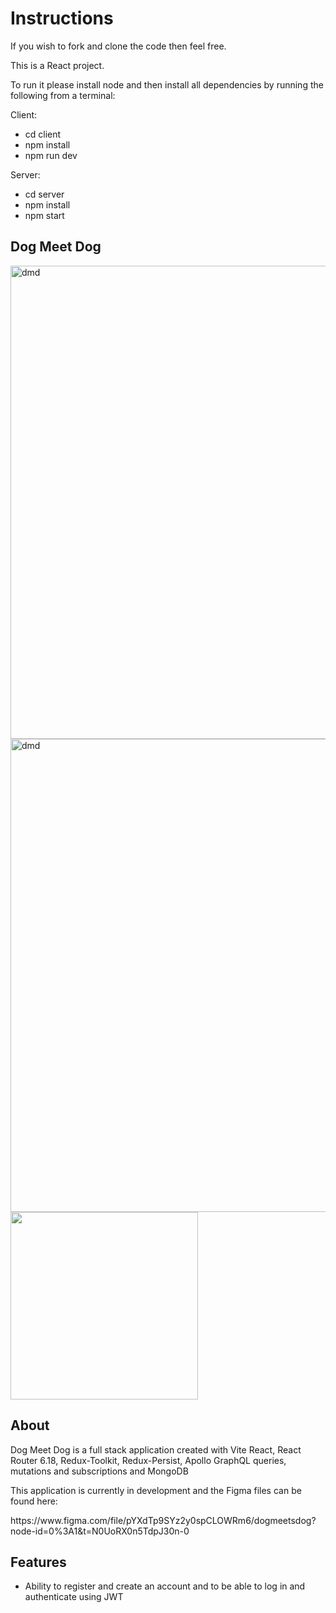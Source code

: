 # Instructions

If you wish to fork and clone the code then feel free. 

This is a React project.

To run it please install node and then install all dependencies by running the following from a terminal:

Client:
- cd client
- npm install
- npm run dev

Server:
- cd server
- npm install
- npm start

<section>
  <h1>Dog Meet Dog</h1>
<img width="757" alt="dmd" src="https://user-images.githubusercontent.com/39728053/225086962-3c6079aa-2c68-4027-aa41-2cffcf544e17.png">
<img width="757" alt="dmd" src="https://github.com/epixieme/dogmeetdog/assets/39728053/fad9861e-95d6-4be9-b698-62e8c057558e">
<img width="300" src="https://github.com/epixieme/dogmeetdog/assets/39728053/3862725a-08f0-4f3c-bb7e-d90109f57d75" >


  <h2>About</h2>

<p>Dog Meet Dog is a full stack application created with Vite React, React Router 6.18, Redux-Toolkit, Redux-Persist, Apollo GraphQL queries, mutations and subscriptions and MongoDB</p>

  <p>This application is currently in development and the Figma files can be found here:</p>
https://www.figma.com/file/pYXdTp9SYz2y0spCLOWRm6/dogmeetsdog?node-id=0%3A1&t=N0UoRX0n5TdpJ30n-0

</section>
<section>
  <h2>Features</h2>
  <ul>
    <li>Ability to register and create an account and to be able to log in and authenticate using JWT </li>
  </ul>
  </section>
  
  

  






